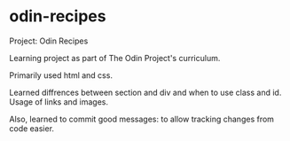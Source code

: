 # odin-recipes

Project: Odin Recipes

Learning project as part of The Odin Project's curriculum.

Primarily used html and css.

Learned diffrences between section and div and when to use class and id. Usage of links and images.

Also, learned to commit good messages: to allow tracking changes from code easier.